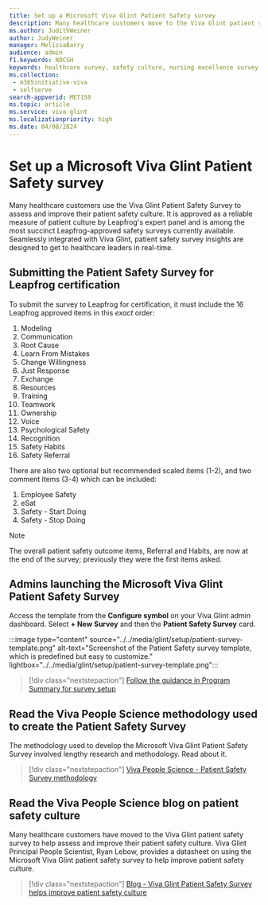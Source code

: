 ```yaml
---
title: Set up a Microsoft Viva Glint Patient Safety survey
description: Many healthcare customers move to the Viva Glint patient safety survey to help assess and improve their patient safety culture. 
ms.author: JudithWeiner
author: JudyWeiner
manager: MelissaBarry
audience: admin
f1.keywords: NOCSH
keywords: healthcare survey, safety culture, nursing excellence survey, leapfrog, American Nurses Credentialing Center
ms.collection: 
 - m365initiative-viva
 - selfserve
search-appverid: MET150
ms.topic: article
ms.service: viva-glint
ms.localizationpriority: high
ms.date: 04/08/2024
---
```


# Set up a Microsoft Viva Glint Patient Safety survey 

Many healthcare customers use the Viva Glint Patient Safety Survey to assess and improve their patient safety culture. It is approved as a reliable measure of patient culture by Leapfrog's expert panel and is among the most succinct Leapfrog-approved safety surveys currently available. Seamlessly integrated with Viva Glint, patient safety survey insights are designed to get to healthcare leaders in real-time. 

## Submitting the Patient Safety Survey for Leapfrog certification

To submit the survey to Leapfrog for certification, it must include the 16 Leapfrog approved items in this *exact* order:
1. Modeling
1. Communication
1. Root Cause
1. Learn From Mistakes
1. Change Willingness
1. Just Response
1. Exchange
1. Resources
1. Training
1. Teamwork
1. Ownership
1. Voice
1. Psychological Safety
1. Recognition
1. Safety Habits
1. Safety Referral

There are also two optional but recommended scaled items (1-2), and two comment items (3-4) which can be included:
1. Employee Safety
1. eSat
1. Safety - Start Doing
1. Safety - Stop Doing

> [!NOTE]
> The overall patient safety outcome items, Referral and Habits, are now at the end of the survey; previously they were the first items asked. 

## Admins launching the Microsoft Viva Glint Patient Safety Survey 

Access the template from the **Configure symbol** on your Viva Glint admin dashboard. Select **+ New Survey** and then the **Patient Safety Survey** card.

:::image type="content" source="../../media/glint/setup/patient-survey-template.png" alt-text="Screenshot of the Patient Safety survey template, which is predefined but easy to customize." lightbox="../../media/glint/setup/patient-survey-template.png":::

> [!div class="nextstepaction"]
> [Follow the guidance in Program Summary for survey setup](https://go.microsoft.com/fwlink/?linkid=2231504)

## Read the Viva People Science methodology used to create the Patient Safety Survey

The methodology used to develop the Microsoft Viva Glint Patient Safety Survey involved lengthy research and methodology. Read about it.

> [!div class="nextstepaction"]
> [Viva People Science - Patient Safety Survey methodology](https://go.microsoft.com/fwlink/?linkid=2262380)

## Read the Viva People Science blog on patient safety culture

Many healthcare customers have moved to the Viva Glint patient safety survey to help assess and improve their patient safety culture. Viva Glint Principal People Scientist, Ryan Lebow, provides a datasheet on using the Microsoft Viva Glint patient safety survey to help improve patient safety culture.

> [!div class="nextstepaction"]
> [Blog - Viva Glint Patient Safety Survey helps improve patient safety culture](https://techcommunity.microsoft.com/t5/viva-glint-blog/use-the-microsoft-viva-glint-patient-safety-survey-to-help/ba-p/3931710)

